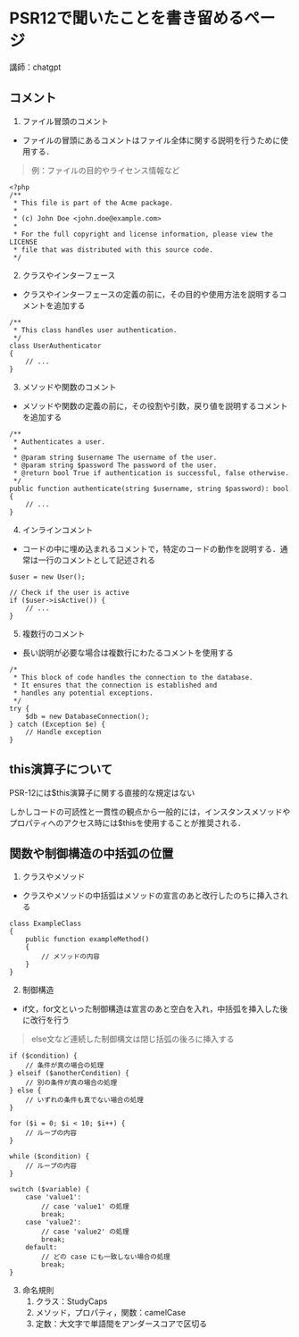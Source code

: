 # PSR12で聞いたことを書き留めるページ
講師：chatgpt
## コメント
1. ファイル冒頭のコメント
- ファイルの冒頭にあるコメントはファイル全体に関する説明を行うために使用する．
> 例：ファイルの目的やライセンス情報など
```
<?php
/**
 * This file is part of the Acme package.
 *
 * (c) John Doe <john.doe@example.com>
 *
 * For the full copyright and license information, please view the LICENSE
 * file that was distributed with this source code.
 */

```
2. クラスやインターフェース
- クラスやインターフェースの定義の前に，その目的や使用方法を説明するコメントを追加する
```
/**
 * This class handles user authentication.
 */
class UserAuthenticator
{
    // ...
}

```
3. メソッドや関数のコメント
- メソッドや関数の定義の前に，その役割や引数，戻り値を説明するコメントを追加する
```
/**
 * Authenticates a user.
 *
 * @param string $username The username of the user.
 * @param string $password The password of the user.
 * @return bool True if authentication is successful, false otherwise.
 */
public function authenticate(string $username, string $password): bool
{
    // ...
}

```
4. インラインコメント
- コードの中に埋め込まれるコメントで，特定のコードの動作を説明する．通常は一行のコメントとして記述される
```
$user = new User();

// Check if the user is active
if ($user->isActive()) {
    // ...
}

```
5. 複数行のコメント
- 長い説明が必要な場合は複数行にわたるコメントを使用する
```
/*
 * This block of code handles the connection to the database.
 * It ensures that the connection is established and
 * handles any potential exceptions.
 */
try {
    $db = new DatabaseConnection();
} catch (Exception $e) {
    // Handle exception
}
```
## this演算子について
PSR-12には$this演算子に関する直接的な規定はない

しかしコードの可読性と一貫性の観点から一般的には，インスタンスメソッドやプロパティへのアクセス時には$thisを使用することが推奨される．

## 関数や制御構造の中括弧の位置
1. クラスやメソッド
- クラスやメソッドの中括弧はメソッドの宣言のあと改行したのちに挿入される
```
class ExampleClass
{
    public function exampleMethod()
    {
        // メソッドの内容
    }
}

```
2. 制御構造
- if文，for文といった制御構造は宣言のあと空白を入れ，中括弧を挿入した後に改行を行う
> else文など連続した制御構文は閉じ括弧の後ろに挿入する
```
if ($condition) {
    // 条件が真の場合の処理
} elseif ($anotherCondition) {
    // 別の条件が真の場合の処理
} else {
    // いずれの条件も真でない場合の処理
}

for ($i = 0; $i < 10; $i++) {
    // ループの内容
}

while ($condition) {
    // ループの内容
}

switch ($variable) {
    case 'value1':
        // case 'value1' の処理
        break;
    case 'value2':
        // case 'value2' の処理
        break;
    default:
        // どの case にも一致しない場合の処理
        break;
}

```
3. 命名規則
    1. クラス：StudyCaps
    2. メソッド，プロパティ，関数：camelCase
    3. 定数：大文字で単語間をアンダースコアで区切る
